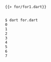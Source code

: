 <!--
title: For
-->

<pre>
<code class="hljs dart">{{> for/for1.dart}}
</code>
</pre>

```bash
$ dart for.dart
0
1
2
3
4
5
6
7
```